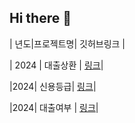 ## Hi there 👋

<!--
**w00jji/w00jji** is a ✨ _special_ ✨ repository because its `README.md` (this file) appears on your GitHub profile.

Here are some ideas to get you started:

- 🔭 I’m currently working on ...
- 🌱 I’m currently learning ...
- 👯 I’m looking to collaborate on ...
- 🤔 I’m looking for help with ...
- 💬 Ask me about ...
- 📫 How to reach me: ...
- 😄 Pronouns: ...
- ⚡ Fun fact: ...
-->


| 년도|프로젝트명| 깃허브링크 |

| 2024 | 대출상환 | [링크](https://github.com/w00jji/Loan_repayment)|

|2024| 신용등급| [링크](www.naver.com)|

|2024| 대출여부 | [링크](www.naver.com)|

